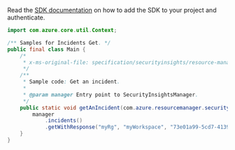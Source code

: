 Read the [SDK documentation](https://github.com/Azure/azure-sdk-for-java/blob/azure-resourcemanager-securityinsights_1.0.0-beta.3/sdk/securityinsights/azure-resourcemanager-securityinsights/README.md) on how to add the SDK to your project and authenticate.

```java
import com.azure.core.util.Context;

/** Samples for Incidents Get. */
public final class Main {
    /*
     * x-ms-original-file: specification/securityinsights/resource-manager/Microsoft.SecurityInsights/preview/2022-01-01-preview/examples/incidents/GetIncidentById.json
     */
    /**
     * Sample code: Get an incident.
     *
     * @param manager Entry point to SecurityInsightsManager.
     */
    public static void getAnIncident(com.azure.resourcemanager.securityinsights.SecurityInsightsManager manager) {
        manager
            .incidents()
            .getWithResponse("myRg", "myWorkspace", "73e01a99-5cd7-4139-a149-9f2736ff2ab5", Context.NONE);
    }
}
```
